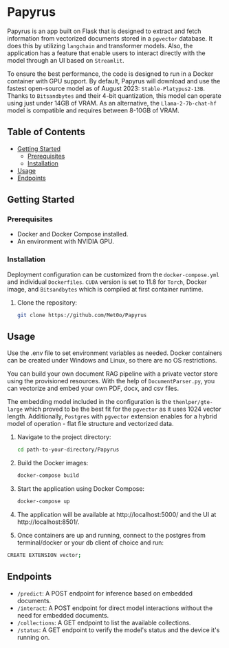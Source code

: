 
# Papyrus

Papyrus is an app built on Flask that is designed to extract and fetch information from vectorized documents stored in a `pgvector` database. It does this by utilizing `langchain` and transformer models. Also, the application has a feature that enable users to interact directly with the model through an UI based on `Streamlit`.

To ensure the best performance, the code is designed to run in a Docker container with GPU support. By default, Papyrus will download and use the fastest open-source model as of August 2023: `Stable-Platypus2-13B`. Thanks to `Bitsandbytes` and their 4-bit quantization, this model can operate using just under 14GB of VRAM. As an alternative, the `Llama-2-7b-chat-hf` model is compatible and requires between 8-10GB of VRAM.

## Table of Contents

- [Getting Started](#getting-started)
  - [Prerequisites](#prerequisites)
  - [Installation](#installation)
- [Usage](#usage)
- [Endpoints](#endpoints)

## Getting Started

### Prerequisites

- Docker and Docker Compose installed.
- An environment with NVIDIA GPU.

### Installation

Deployment configuration can be customized from the `docker-compose.yml` and individual `Dockerfiles`. `CUDA` version is set to 11.8 for `Torch`, Docker image, and `Bitsandbytes` which is compiled at first container runtime.

1. Clone the repository:
   ```bash
   git clone https://github.com/Met0o/Papyrus

## Usage

Use the .env file to set environment variables as needed.
Docker containers can be created under Windows and Linux, so there are no OS restrictions.

You can build your own document RAG pipeline with a private vector store using the provisioned resources. With the help of `DocumentParser.py`, you can vectorize and embed your own PDF, docx, and csv files. 

The embedding model included in the configuration is the `thenlper/gte-large` which proved to be the best fit for the `pgvector` as it uses 1024 vector length. Additionally, `Postgres` with `pgvector` extension enables for a hybrid model of operation - flat file structure and vectorized data.

1. Navigate to the project directory:
   ```bash
   cd path-to-your-directory/Papyrus
   ```

2. Build the Docker images:
   ```bash
   docker-compose build
   ```

3. Start the application using Docker Compose:
   ```bash
   docker-compose up
   ```

4. The application will be available at http://localhost:5000/ and the UI at http://localhost:8501/.

5. Once containers are up and running, connect to the postgres from terminal/docker or your db client of choice and run: 

```bash
CREATE EXTENSION vector;
```

## Endpoints

- `/predict`: A POST endpoint for inference based on embedded documents.
- `/interact`: A POST endpoint for direct model interactions without the need for embedded documents.
- `/collections`: A GET endpoint to list the available collections.
- `/status`: A GET endpoint to verify the model's status and the device it's running on.